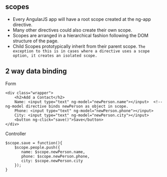 ## scopes

- Every AngularJS app will have a root scope created at the ng-app directive. 
- Many other directives could also create their own scope. 
- Scopes are arranged in a hierarchical fashion following the DOM structure of the page. 
- Child Scopes prototypically inherit from their parent scope. 
    `The exception to this is in cases where a directive uses a scope option, it creates an isolated scope.`

## 2 way data binding
Form

    <div class="wrapper">
        <h2>Add a Contact</h2>
        Name: <input type="text" ng-model="newPerson.name"></input>  <!-- ng-model directive binds newPerson as object in scope.
        Phone: <input type="text" ng-model="newPerson.phone"></input>
        City: <input type="text" ng-model="newPerson.city"></input>
        <button ng-click="save()">Save</button>
    </div>
    
Controller    
    
    $scope.save = function(){
        $scope.people.push({
           name: $scope.newPerson.name,
           phone: $scope.newPerson.phone,
           city: $scope.newPerson.city
        });
    }
    
    